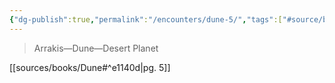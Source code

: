 ```yaml
---
{"dg-publish":true,"permalink":"/encounters/dune-5/","tags":["#source/book #dune "]}
---
```



>Arrakis—Dune—Desert Planet

[[sources/books/Dune#^e1140d\|pg. 5]]